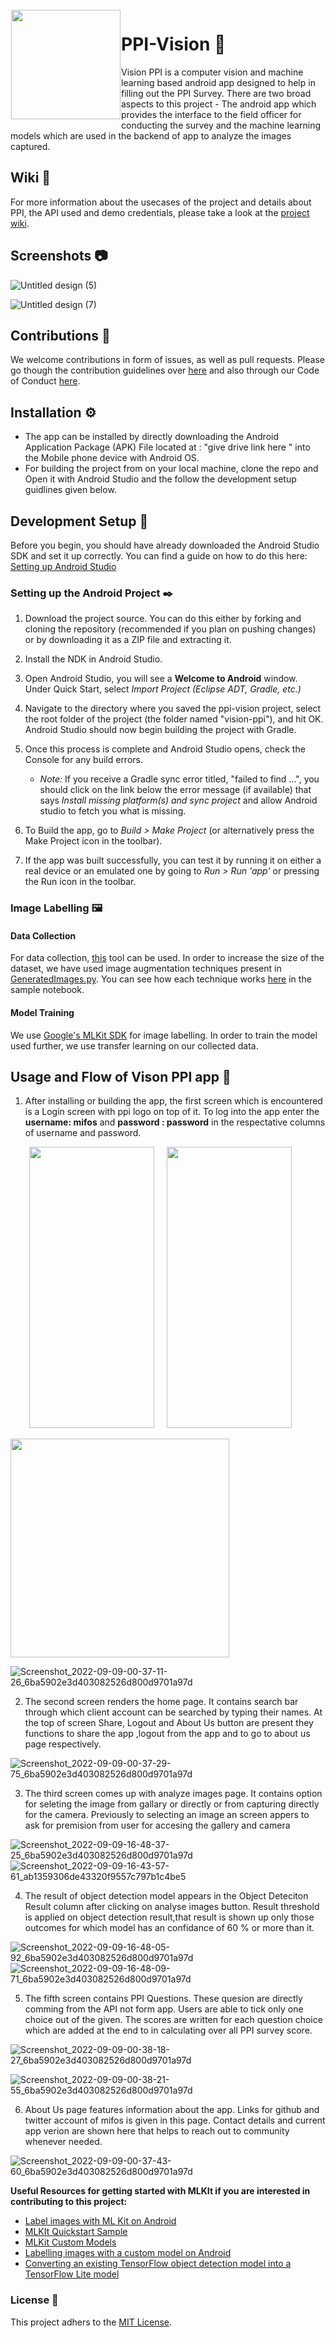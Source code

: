<img height='175' src="https://user-images.githubusercontent.com/37406965/51083189-d5dc3a80-173b-11e9-8ca0-28015e0893ac.png" align="left" hspace="1" vspace="1">

# PPI-Vision :iphone:

Vision PPI is a computer vision and machine learning based android app designed to help in filling out the PPI Survey. There are two broad aspects to this project - The android app which provides the interface to the field officer for conducting the survey and the machine learning models which are used in the backend of app to analyze the images captured. 


## Wiki 📙
For more information about the usecases of the project and details about PPI, the API used and demo credentials, please take a look at the [project wiki](https://github.com/openMF/ppi-vision/wiki). 

## Screenshots :camera:
![Untitled design (5)](https://user-images.githubusercontent.com/75531664/189319200-f7f3b143-2757-46c8-9342-0021fada2ca2.png)

![Untitled design (7)](https://user-images.githubusercontent.com/75531664/189319225-8d40e34d-1be2-4743-92e9-2be54eac336b.png)

## Contributions :information_desk_person:

We welcome contributions in form of issues, as well as pull requests. Please go though the contribution guidelines over [here](https://github.com/openMF/ppi-vision/blob/master/CONTRIBUTING.md) and also through our Code of Conduct [here](https://github.com/openMF/ppi-vision/blob/master/CODE_OF_CONDUCT.md).

## Installation ⚙
* The app can be installed by directly downloading the Android Application Package (APK) File located at : "give drive link here " into the Mobile phone device with Android OS.
* For building the project from on your local machine, clone the repo and Open it with Android Studio and the follow the development setup guidlines given below.

## Development Setup :triangular_ruler:

Before you begin, you should have already downloaded the Android Studio SDK and set it up correctly. You can find a guide on how to do this here: [Setting up Android Studio](http://developer.android.com/sdk/installing/index.html?pkg=studio)

### Setting up the Android Project :black_nib:

1. Download the project source. You can do this either by forking and cloning the repository (recommended if you plan on pushing changes) or by downloading it as a ZIP file and extracting it.

2. Install the NDK in Android Studio.

3. Open Android Studio, you will see a **Welcome to Android** window. Under Quick Start, select *Import Project (Eclipse ADT, Gradle, etc.)*

4. Navigate to the directory where you saved the ppi-vision project, select the root folder of the project (the folder named "vision-ppi"), and hit OK. Android Studio should now begin building the project with Gradle.

5. Once this process is complete and Android Studio opens, check the Console for any build errors.

    - *Note:* If you receive a Gradle sync error titled, "failed to find ...", you should click on the link below the error message (if available) that says *Install missing platform(s) and sync project* and allow Android studio to fetch you what is missing.

6. To Build the app, go to *Build > Make Project* (or alternatively press the Make Project icon in the toolbar).

7. If the app was built successfully, you can test it by running it on either a real device or an emulated one by going to *Run > Run 'app'* or pressing the Run icon in the toolbar.

### Image Labelling :framed_picture:

#### Data Collection 

For data collection, [this](https://github.com/hardikvasa/google-images-download) tool can be used. In order to increase the size of the dataset, we have used image augmentation techniques present in [GeneratedImages.py](https://github.com/openMF/ppi-vision/blob/master/DataCollection/GenerateImages.py). You can see how each technique works [here](https://github.com/openMF/ppi-vision/blob/master/DataCollection/ImageAugmentation.ipynb) in the sample notebook. 

#### Model Training

We use [Google's MLKit SDK](https://developers.google.com/ml-kit) for image labelling. In order to train the model used further, we use transfer learning on our collected data. 

## Usage and Flow of Vison PPI app :ocean:

1. After installing or building the app, the first screen which is encountered is a Login screen with ppi logo on top of it. To log into the app enter the **username: mifos** and **password : password** in the respectative columns of username and password.

<p align=center><img src="https://user-images.githubusercontent.com/75531664/189365458-1bd81a44-616a-4b71-a8cf-cca93bc18d42.jpg" width="200" height="450" >&nbsp&nbsp&nbsp&nbsp&nbsp<img src="https://user-images.githubusercontent.com/75531664/189365531-2aab2254-3771-400d-92d6-b08a88bb23d2.jpg" width="200" height="450" > &nbsp&nbsp&nbsp&nbsp&nbsp </p>

<img src="https://user-images.githubusercontent.com/75531664/189365458-1bd81a44-616a-4b71-a8cf-cca93bc18d42.jpg" height = 350  width="350" />

![Screenshot_2022-09-09-00-37-11-26_6ba5902e3d403082526d800d9701a97d](https://user-images.githubusercontent.com/75531664/189365531-2aab2254-3771-400d-92d6-b08a88bb23d2.jpg)


2. The second screen renders the home page. It contains search bar through which client account can be searched by typing their names. At the top of screen Share, Logout and About Us button are present they functions to share the app ,logout from the app and to go to about us page respectively. 

![Screenshot_2022-09-09-00-37-29-75_6ba5902e3d403082526d800d9701a97d](https://user-images.githubusercontent.com/75531664/189365588-a3159e9b-9479-49b9-96ae-8b5c2039e503.jpg)




3. The third screen comes up with analyze images page. It contains option for seleting the image from gallary or directly or from capturing directly for the camera. Previously to selecting an image an screen appers to ask for premision from user for accesing the gallery and camera

![Screenshot_2022-09-09-16-48-37-25_6ba5902e3d403082526d800d9701a97d](https://user-images.githubusercontent.com/75531664/189365731-49683277-b70b-4f5f-bf29-16b94cd298a2.jpg)
![Screenshot_2022-09-09-16-43-57-61_ab1359306de43320f9557c797b1c4be5](https://user-images.githubusercontent.com/75531664/189365739-9a9712cb-1ed0-4455-9f39-58d8bae77277.jpg)



4. The result of object detection model appears in the Object Deteciton Result column after clicking on analyse images button. Result threshold is applied on object detection result,that result is shown up only those outcomes for which model has an confidance of 60 % or more than it.

![Screenshot_2022-09-09-16-48-05-92_6ba5902e3d403082526d800d9701a97d](https://user-images.githubusercontent.com/75531664/189365822-9d8064fa-a7c1-496e-b6be-660f2a818a39.jpg)
![Screenshot_2022-09-09-16-48-09-71_6ba5902e3d403082526d800d9701a97d](https://user-images.githubusercontent.com/75531664/189365846-aa711066-83f1-4515-9b85-f53807dcad83.jpg)



5. The fifth screen contains PPI Questions. These quesion are directly comming from the API not form app. Users are able to tick only one choice out of the given. The scores are written for each question choice which are added at the end to in calculating over all PPI survey score. 

![Screenshot_2022-09-09-00-38-18-27_6ba5902e3d403082526d800d9701a97d](https://user-images.githubusercontent.com/75531664/189365905-c53b0659-46cd-468c-b0dc-aab8ec290ea9.jpg)

![Screenshot_2022-09-09-00-38-21-55_6ba5902e3d403082526d800d9701a97d](https://user-images.githubusercontent.com/75531664/189365886-371f75a6-cbc8-4863-864a-a3894e810f49.jpg)


6. About Us page features information about the app. Links for github and twitter account of mifos is given in this page. Contact details and current app verion are shown here that helps to reach out to community whenever needed. 

![Screenshot_2022-09-09-00-37-43-60_6ba5902e3d403082526d800d9701a97d](https://user-images.githubusercontent.com/75531664/189365993-3be8336f-62be-4db9-8e71-200cf641c337.jpg)




**Useful Resources for getting started with MLKIt if you are interested in contributing to this project:**

- [Label images with ML Kit on Android](https://developers.google.com/ml-kit/vision/image-labeling/android)
- [MLKIt Quickstart Sample](https://github.com/googlesamples/mlkit/tree/master/android/vision-quickstart)
- [MLKit Custom Models](https://developers.google.com/ml-kit/custom-models)
- [Labelling images with a custom model on Android](https://developers.google.com/ml-kit/vision/image-labeling/custom-models/android)
- [Converting an existing TensorFlow object detection model into a TensorFlow Lite model](https://www.tensorflow.org/lite/convert)

### License :page_with_curl:

This project adhers to the [MIT License](https://github.com/openMF/ppi-vision/blob/master/LICENSE).
